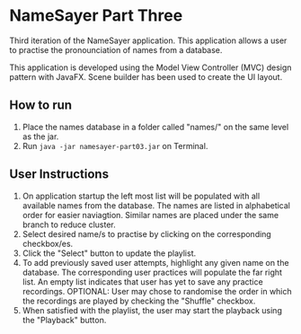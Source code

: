# NameSayer Part Three
Third iteration of the NameSayer application. This application allows a user to practise the pronounciation of names from a database. 

This application is developed using the Model View Controller (MVC) design pattern with JavaFX. Scene builder has been used to create the UI layout.

## How to run
1. Place the names database in a folder called "names/" on the same level as the jar.
2. Run `java -jar namesayer-part03.jar` on Terminal.

## User Instructions
1. On application startup the left most list will be populated with all available names from the database. The names are listed in alphabetical order for easier naviagtion. Similar names are placed under the same branch to reduce cluster.
2. Select desired name/s to practise by clicking on the corresponding checkbox/es. 
3. Click the "Select" button to update the playlist.
4. To add previously saved user attempts, highlight any given name on the database. The corresponding user practices will populate the far right list. An empty list indicates that user has yet to save any practice recordings.
OPTIONAL: User may chose to randomise the order in which the recordings are played by checking the "Shuffle" checkbox.  
5. When satisfied with the playlist, the user may start the playback using the "Playback" button.

